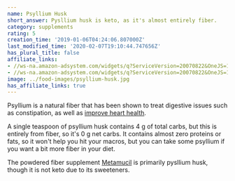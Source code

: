 ```yaml
---
name: Psyllium Husk
short_answer: Pysllium husk is keto, as it's almost entirely fiber.
category: supplements
rating: 5
creation_time: '2019-01-06T04:24:06.807000Z'
last_modified_time: '2020-02-07T19:10:44.747656Z'
has_plural_title: false
affiliate_links:
- //ws-na.amazon-adsystem.com/widgets/q?ServiceVersion=20070822&OneJS=1&Operation=GetAdHtml&MarketPlace=US&source=ss&ref=as_ss_li_til&ad_type=product_link&tracking_id=isitketo-20&marketplace=amazon&region=US&placement=B011QGTRG4&asins=B011QGTRG4&linkId=edadabbb39e2bed704ff7cf8498d8e00&show_border=true&link_opens_in_new_window=true
- //ws-na.amazon-adsystem.com/widgets/q?ServiceVersion=20070822&OneJS=1&Operation=GetAdHtml&MarketPlace=US&source=ss&ref=as_ss_li_til&ad_type=product_link&tracking_id=isitketo-20&marketplace=amazon&region=US&placement=B01CYXVVJ4&asins=B01CYXVVJ4&linkId=6c9fa5510f51d2528ab51261b88ba647&show_border=true&link_opens_in_new_window=true
image: ../food-images/psyllium-husk.jpg
has_affiliate_links: true
---
```

Psyllium is a natural fiber that has been shown to treat digestive issues such as constipation, as well as [improve heart health](http://journals.cambridge.org/action/displayAbstract?fromPage=online&aid=7948457&fileId=S0007114510003132).

A single teaspoon of psyllium husk contains 4 g of total carbs, but this is entirely from fiber, so it's 0 g net carbs. It contains almost zero proteins or fats, so it won't help you hit your macros, but you can take some psyllium if you want a bit more fiber in your diet.

The powdered fiber supplement [Metamucil](/metamucil) is primarily pysllium husk, though it is not keto due to its sweeteners.
